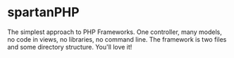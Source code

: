 spartanPHP
==========

The simplest approach to PHP Frameworks. One controller, many models, no code in views, no libraries, no command line. The framework is two files and some directory structure. You'll love it!